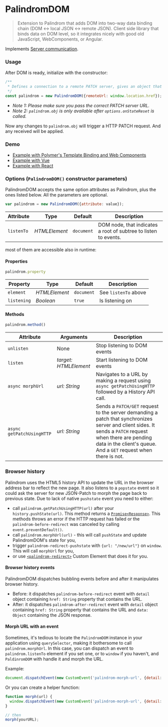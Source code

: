 # PalindromDOM

> Extension to Palindrom that adds DOM into two-way data binding chain (DOM ↔ local JSON ↔ remote JSON). Client side library that binds data on DOM level, so it integrates nicely with good old JavaScript, WebComponents, or Angular.

Implements [Server communication](https://github.com/Starcounter-Jack/Palindrom/wiki/Server-communication).

### Usage

After DOM is ready, initialize with the constructor:

```js
/**
 * Defines a connection to a remote PATCH server, gives an object that is persistent between browser and server
 */
const palindrom = new PalindromDOM({remoteUrl: window.location.href});
```

* *Note 1: Please make sure you pass the correct PATCH server URL.*
* *Note 2: `palindrom.obj` is only available after `options.onStateReset` is called.*

Now any changes to `palindrom.obj` will trigger a HTTP PATCH request. And any received will be applied.

### Demo

- [Example with Polymer's Template Binding and Web Components](http://Palindrom.github.io/lab/polymer/index.html)
- [Example with Vue](http://Palindrom.github.io/lab/vue/index.html)
- [Example with React](http://Palindrom.github.io/lab/react/index.html)

### Options (`PalindromDOM()` constructor parameters)

PalindromDOM accepts the same option attributes as Palindrom, plus the ones listed below. All the parameters are optional.

```javascript
var palindrom = new PalindromDOM({attribute: value});
```

Attribute           | Type          | Default                | Description
---                 | ---           | ---                    | ---
`listenTo`          | *HTMLElement* | `document`             | DOM node, that indicates a root of subtree to listen to events.

most of them are accessible also in runtime:

#### Properties

```javascript
palindrom.property
```
Property    | Type          | Default    | Description
---         | ---           | ---        | ---
`element`   | *HTMLElement* | `document` | See `listenTo` above
`listening` | *Boolean*     | `true`     | Is listening on

#### Methods

```javascript
palindrom.method()
```
Attribute   | Arguments          | Description
---         | ---           | ---
`unlisten`  | None | Stop listening to DOM events
`listen`    | *target: HTMLElement* | Start listening to DOM events
`async morphUrl`    | *url: String*    | Navigates to a URL by making a request using `async getPatchUsingHTTP` followed by a History API call.
`async getPatchUsingHTTP`    | *url: String*    | Sends a `PATCH/GET` request to the server demanding a patch that synchronizes server and client sides. It sends a `PATCH` request when there are pending data in the client's queue. And a `GET` request when there is not.

### Browser history

Palindrom uses the HTML5 history API to update the URL in the browser address bar to reflect the new page. It also listens to a `popstate` event so it could ask the server for new JSON-Patch to morph the page back to previous state. Due to lack of native `pushstate` event you need to either:

 * call `palindrom.getPatchUsingHTTP(url)` after your `history.pushState(url)`. This method returns a [`Promise<Response>`](https://github.com/axios/axios#response-schema). This methods throws an error if the HTTP request has failed or the `palindrom-before-redirect` was canceled by calling `event.preventDefault()`.
 * call `palindrom.morphUrl(url)` - this will call `pushState` and update PalindromDOM's state for you,
 * trigger `palindrom-redirect-pushstate` with `{url: "/new/url"}` on `window`. This will call `morphUrl` for you,
 * or use [`<palindrom-redirect>`](https://github.com/Palindrom/palindrom-redirect) Custom Element that does it for you.

#### Browser history events

PalindromDOM dispatches bubbling events before and after it manipulates browser history.

- Before: it dispatches `palindrom-before-redirect` event with `detail` object containing `href: String` property that contains the URL.
- After: it dispatches `palindrom-after-redirect` event with `detail` object containing `href: String` property that contains the URL and `data: Object` containing the JSON response.

#### Morph URL with an event

Sometimes, it's tedious to locate the `PalindromDOM` instance in your application using `querySelector`, making it bothersome to call `palindrom.morphUrl`. In this case, you can dispatch an event to `palindrom.listenTo` element if you set one, or to `window` if you haven't, and `PaldinromDOM` with handle it and morph the URL.

Example:

```js
document.dispatchEvent(new CustomEvent('palindrom-morph-url', {detail: {url: yourURL}}))
```

Or you can create a helper function:

```js
function morph(url) {
  window.dispatchEvent(new CustomEvent('palindrom-morph-url', {detail: {url}}))
}

// then
morph(yourURL);
```

